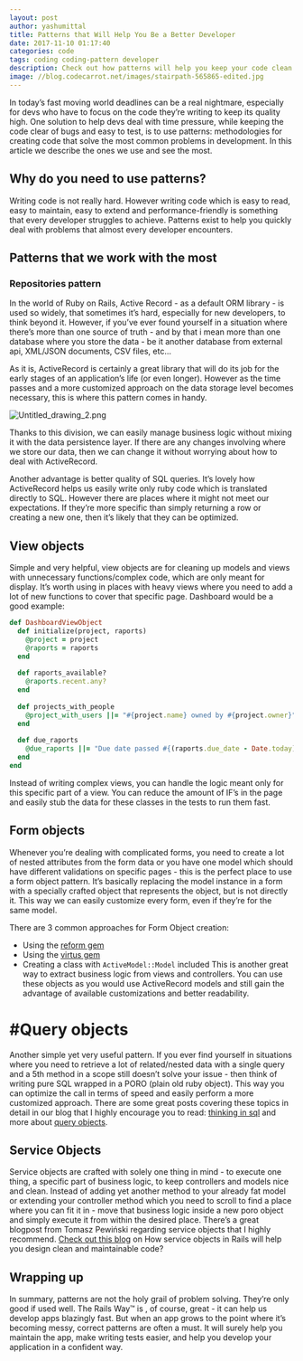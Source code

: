 ```yaml
---
layout: post
author: yashumittal
title: Patterns that Will Help You Be a Better Developer
date: 2017-11-10 01:17:40
categories: code
tags: coding coding-pattern developer
description: Check out how patterns will help you keep your code clean and effective. In today’s fast moving world deadlines can be a real nightmare, especially for devs who have to focus on the code they’re writing to keep its quality high.
image: //blog.codecarrot.net/images/stairpath-565865-edited.jpg
---
```


In today’s fast moving world deadlines can be a real nightmare, especially for devs who have to focus on the code they’re writing to keep its quality high. One solution to help devs deal with time pressure, while keeping the code clear of bugs and easy to test, is to use patterns: methodologies for creating code that solve the most common problems in development. In this article we describe the ones we use and see the most.

## Why do you need to use patterns?  

Writing code is not really hard. However writing code which is easy to read, easy to maintain, easy to extend and performance-friendly is something that every developer struggles to achieve. Patterns exist to help you quickly deal with problems that almost every developer encounters.

## Patterns that we work with the most

### Repositories pattern

In the world of Ruby on Rails, Active Record - as a default ORM library - is used so widely, that sometimes it’s hard, especially for new developers, to think beyond it. However, if you’ve ever found yourself in a situation where there’s more than one source of truth - and by that i mean more than one database where you store the data - be it another database from external api, XML/JSON documents, CSV files, etc...

As it is, ActiveRecord is certainly a great library that will do its job for the early stages of an application’s life (or even longer). However as the time passes and a more customized approach on the data storage level becomes necessary, this is where this pattern comes in handy.

![Untitled_drawing_2.png](//blog.codecarrot.net/images/78ihjr64-Untitled_drawing_2.png)

Thanks to this division, we can easily manage business logic without mixing it with the data persistence layer. If there are any changes involving where we store our data, then we can change it without worrying about how to deal with ActiveRecord.

Another advantage is better quality of SQL queries. It’s lovely how ActiveRecord helps us easily write only ruby code which is translated directly to SQL. However there are places where it might not meet our expectations. If they’re more specific than simply returning a row or creating a new one, then it’s likely that they can be optimized.

## View objects

Simple and very helpful, view objects are for cleaning up models and views with unnecessary functions/complex code, which are only meant for display. It’s worth using in places with heavy views where you need to add a lot of new functions to cover that specific page. Dashboard would be a good example:

```rb
def DashboardViewObject
  def initialize(project, raports)
    @project = project
    @raports = raports
  end
  
  def raports_available?
    @raports.recent.any?
  end
  
  def projects_with_people
    @project_with_users ||= "#{project.name} owned by #{project.owner}"
  end
  
  def due_raports
    @due_raports ||= "Due date passed #{(raports.due_date - Date.today).to_i} days ago"
  end
end
```

Instead of writing complex views, you can handle the logic meant only for this specific part of a view. You can reduce the amount of IF’s in the page and easily stub the data for these classes in the tests to run them fast.

## Form objects

Whenever you’re dealing with complicated forms, you need to create a lot of nested attributes from the form data or you have one model which should have different validations on specific pages - this is the perfect place to use a form object pattern. It’s basically replacing the model instance in a form with a specially crafted object that represents the object, but is not directly it. This way we can easily customize every form, even if they’re for the same model.

There are 3 common approaches for Form Object creation:

* Using the [reform gem](//github.com/apotonick/reform)
* Using the [virtus gem](//github.com/solnic/virtus)
* Creating a class with `ActiveModel::Model` included
This is another great way to extract business logic from views and controllers. You can use these objects as you would use ActiveRecord models and still gain the advantage of available customizations and better readability.

# #Query objects

Another simple yet very useful pattern. If you ever find yourself in situations where you need to retrieve a lot of related/nested data with a single query and a 5th method in a scope still doesn’t solve your issue - then think of writing pure SQL wrapped in a PORO (plain old ruby object). This way you can optimize the call in terms of speed and  easily perform a more customized approach. There are some great posts covering these topics in detail in our blog that I highly encourage you to read: [thinking in sql](/why-i-went-back-to-thinking-in-sql) and more about [query objects](/sql-query-result-model-part-2).

## Service Objects

Service objects are crafted with solely one thing in mind - to execute one thing, a specific part of business logic, to keep controllers and models nice and clean. Instead of adding yet another method to your already fat model or extending your controller method which you need to scroll to find a place where you can fit it in - move that business logic inside a new poro object and simply execute it from within the desired place. There’s a great blogpost from Tomasz Pewiński regarding service objects that I highly recommend. [Check out this blog](/service-objects-in-rails-will-help-you-design-clean-and-maintainable-code-heres-how) on How service objects in Rails will help you design clean and maintainable code?

## Wrapping up

In summary, patterns are not the holy grail of problem solving. They’re only good if used well. The Rails Way™ is , of course, great - it can help us develop apps blazingly fast. But when an app grows to the point where it’s becoming messy, correct patterns are often a must. It will surely help you maintain the app, make writing tests easier, and help you develop your application in a confident way.